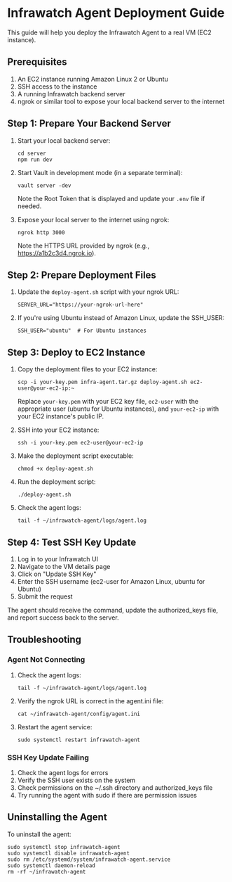 # Infrawatch Agent Deployment Guide

This guide will help you deploy the Infrawatch Agent to a real VM (EC2 instance).

## Prerequisites

1. An EC2 instance running Amazon Linux 2 or Ubuntu
2. SSH access to the instance
3. A running Infrawatch backend server
4. ngrok or similar tool to expose your local backend server to the internet

## Step 1: Prepare Your Backend Server

1. Start your local backend server:
   ```
   cd server
   npm run dev
   ```

2. Start Vault in development mode (in a separate terminal):
   ```
   vault server -dev
   ```
   
   Note the Root Token that is displayed and update your `.env` file if needed.

3. Expose your local server to the internet using ngrok:
   ```
   ngrok http 3000
   ```
   
   Note the HTTPS URL provided by ngrok (e.g., https://a1b2c3d4.ngrok.io).

## Step 2: Prepare Deployment Files

1. Update the `deploy-agent.sh` script with your ngrok URL:
   ```
   SERVER_URL="https://your-ngrok-url-here"
   ```

2. If you're using Ubuntu instead of Amazon Linux, update the SSH_USER:
   ```
   SSH_USER="ubuntu"  # For Ubuntu instances
   ```

## Step 3: Deploy to EC2 Instance

1. Copy the deployment files to your EC2 instance:
   ```
   scp -i your-key.pem infra-agent.tar.gz deploy-agent.sh ec2-user@your-ec2-ip:~
   ```
   
   Replace `your-key.pem` with your EC2 key file, `ec2-user` with the appropriate user (ubuntu for Ubuntu instances), and `your-ec2-ip` with your EC2 instance's public IP.

2. SSH into your EC2 instance:
   ```
   ssh -i your-key.pem ec2-user@your-ec2-ip
   ```

3. Make the deployment script executable:
   ```
   chmod +x deploy-agent.sh
   ```

4. Run the deployment script:
   ```
   ./deploy-agent.sh
   ```

5. Check the agent logs:
   ```
   tail -f ~/infrawatch-agent/logs/agent.log
   ```

## Step 4: Test SSH Key Update

1. Log in to your Infrawatch UI
2. Navigate to the VM details page
3. Click on "Update SSH Key"
4. Enter the SSH username (ec2-user for Amazon Linux, ubuntu for Ubuntu)
5. Submit the request

The agent should receive the command, update the authorized_keys file, and report success back to the server.

## Troubleshooting

### Agent Not Connecting

1. Check the agent logs:
   ```
   tail -f ~/infrawatch-agent/logs/agent.log
   ```

2. Verify the ngrok URL is correct in the agent.ini file:
   ```
   cat ~/infrawatch-agent/config/agent.ini
   ```

3. Restart the agent service:
   ```
   sudo systemctl restart infrawatch-agent
   ```

### SSH Key Update Failing

1. Check the agent logs for errors
2. Verify the SSH user exists on the system
3. Check permissions on the ~/.ssh directory and authorized_keys file
4. Try running the agent with sudo if there are permission issues

## Uninstalling the Agent

To uninstall the agent:

```
sudo systemctl stop infrawatch-agent
sudo systemctl disable infrawatch-agent
sudo rm /etc/systemd/system/infrawatch-agent.service
sudo systemctl daemon-reload
rm -rf ~/infrawatch-agent
```
